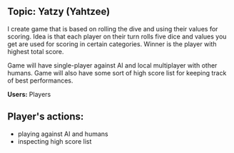 ﻿## Topic: Yatzy (Yahtzee)

I create game that is based on rolling the dive and using their values for scoring. Idea is that each player on their turn rolls five dice and values you get are used for scoring in certain categories. Winner is the player with highest total score.

Game will have single-player against AI and local multiplayer with other humans. Game will also have some sort of high score list for keeping track of best performances.

**Users:** Players 

## Player's actions:
* playing against AI and humans
* inspecting high score list
